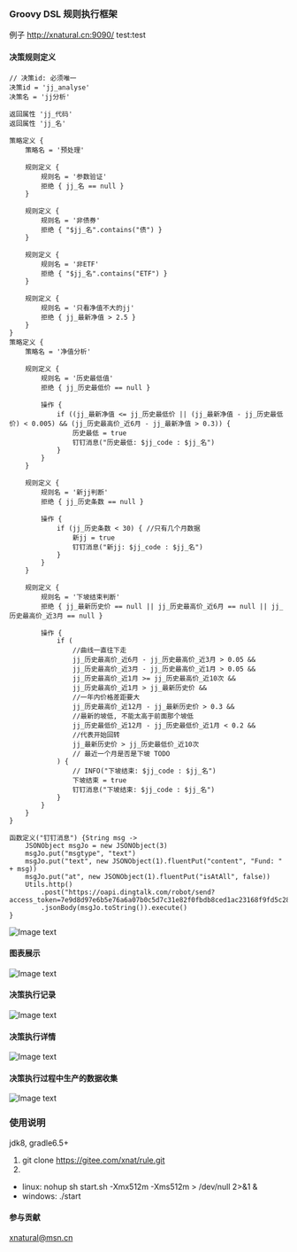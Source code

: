 ### Groovy DSL 规则执行框架
例子 http://xnatural.cn:9090/ test:test

#### 决策规则定义
```
// 决策id: 必须唯一
决策id = 'jj_analyse'
决策名 = 'jj分析'

返回属性 'jj_代码'
返回属性 'jj_名'

策略定义 {
    策略名 = '预处理'
    
    规则定义 {
        规则名 = '参数验证'
        拒绝 { jj_名 == null }
    }
    
    规则定义 {
        规则名 = '非债券'
        拒绝 { "$jj_名".contains("债") }
    }
    
    规则定义 {
        规则名 = '非ETF'
        拒绝 { "$jj_名".contains("ETF") }
    }

    规则定义 {
        规则名 = '只看净值不大的jj'
        拒绝 { jj_最新净值 > 2.5 }
    }
}
策略定义 {
    策略名 = '净值分析'

    规则定义 {
        规则名 = '历史最低值'
        拒绝 { jj_历史最低价 == null }

        操作 {
            if ((jj_最新净值 <= jj_历史最低价 || (jj_最新净值 - jj_历史最低价) < 0.005) && (jj_历史最高价_近6月 - jj_最新净值 > 0.3)) {
                历史最低 = true
                钉钉消息("历史最低: $jj_code : $jj_名")
            }
        }
    }
    
    规则定义 {
        规则名 = '新jj判断'
        拒绝 { jj_历史条数 == null }

        操作 {
            if (jj_历史条数 < 30) { //只有几个月数据
                新jj = true
                钉钉消息("新jj: $jj_code : $jj_名")
            }
        }
    }
    
    规则定义 {
        规则名 = '下坡结束判断'
        拒绝 { jj_最新历史价 == null || jj_历史最高价_近6月 == null || jj_历史最高价_近3月 == null }

        操作 {
            if (
                //曲线一直往下走
                jj_历史最高价_近6月 - jj_历史最高价_近3月 > 0.05 && 
                jj_历史最高价_近3月 - jj_历史最高价_近1月 > 0.05 && 
                jj_历史最高价_近1月 >= jj_历史最高价_近10次 && 
                jj_历史最高价_近1月 > jj_最新历史价 &&
                //一年内价格差距要大
                jj_历史最高价_近12月 - jj_最新历史价 > 0.3 &&
                //最新的坡低, 不能太高于前面那个坡低
                jj_历史最低价_近12月 - jj_历史最低价_近1月 < 0.2 &&
                //代表开始回转
                jj_最新历史价 > jj_历史最低价_近10次
                // 最近一个月是否是下坡 TODO
            ) {
                // INFO("下坡结束: $jj_code : $jj_名")
                下坡结束 = true
                钉钉消息("下坡结束: $jj_code : $jj_名")
            }
        }
    }
}

函数定义("钉钉消息") {String msg -> 
    JSONObject msgJo = new JSONObject(3)
    msgJo.put("msgtype", "text")
    msgJo.put("text", new JSONObject(1).fluentPut("content", "Fund: " + msg))
    msgJo.put("at", new JSONObject(1).fluentPut("isAtAll", false))
    Utils.http()
        .post("https://oapi.dingtalk.com/robot/send?access_token=7e9d8d97e6b5e76a6a07b0c5d7c31e82f0fbdb8ced1ac23168f9fd5c28c57f1f")
        .jsonBody(msgJo.toString()).execute()
}
```
![Image text](https://gitee.com/xnat/tmp/raw/master/img/decisions.png)

#### 图表展示 
![Image text](https://gitee.com/xnat/tmp/raw/master/img/decision_dashbrod.png)

#### 决策执行记录
![Image text](https://gitee.com/xnat/tmp/raw/master/img/decision_records.png)
#### 决策执行详情
![Image text](https://gitee.com/xnat/tmp/raw/master/img/decision_result_detail.png)

#### 决策执行过程中生产的数据收集
![Image text](https://gitee.com/xnat/tmp/raw/master/img/collect_records.png)


### 使用说明
jdk8, gradle6.5+

1. git clone https://gitee.com/xnat/rule.git
2. 
 * linux: nohup sh start.sh -Xmx512m -Xms512m > /dev/null 2>&1 &
 * windows: ./start


#### 参与贡献
xnatural@msn.cn